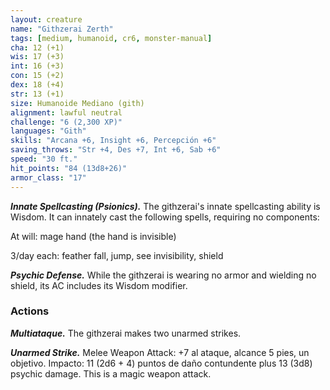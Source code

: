 ```yaml
---
layout: creature
name: "Githzerai Zerth"
tags: [medium, humanoid, cr6, monster-manual]
cha: 12 (+1)
wis: 17 (+3)
int: 16 (+3)
con: 15 (+2)
dex: 18 (+4)
str: 13 (+1)
size: Humanoide Mediano (gith)
alignment: lawful neutral
challenge: "6 (2,300 XP)"
languages: "Gith"
skills: "Arcana +6, Insight +6, Percepción +6"
saving_throws: "Str +4, Des +7, Int +6, Sab +6"
speed: "30 ft."
hit_points: "84 (13d8+26)"
armor_class: "17"
---
```


***Innate Spellcasting (Psionics).*** The githzerai's innate spellcasting ability is Wisdom. It can innately cast the following spells, requiring no components:

At will: mage hand (the hand is invisible)

3/day each: feather fall, jump, see invisibility, shield

***Psychic Defense.*** While the githzerai is wearing no armor and wielding no shield, its AC includes its Wisdom modifier.

### Actions

***Multiataque.*** The githzerai makes two unarmed strikes.

***Unarmed Strike.*** Melee Weapon Attack: +7 al ataque, alcance 5 pies, un objetivo. Impacto: 11 (2d6 + 4) puntos de daño contundente plus 13 (3d8) psychic damage. This is a magic weapon attack.